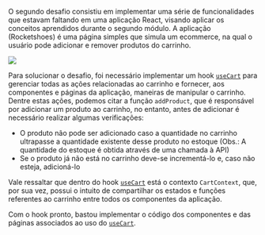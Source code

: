 O segundo desafio consistiu em implementar uma série de funcionalidades que estavam faltando em uma aplicação React, visando aplicar os conceitos aprendidos durante o segundo módulo. A aplicação (Rocketshoes) é uma página simples que simula um ecommerce, na qual o usuário pode adicionar e remover produtos do carrinho.

<img src=".github/assets/preview.gif" />

Para solucionar o desafio, foi necessário implementar um hook [```useCart```](src/hooks/useCart.tsx) para gerenciar todas as ações relacionadas ao carrinho e fornecer, aos componentes e páginas da aplicação, maneiras de manipular o carrinho. Dentre estas ações, podemos citar a função ```addProduct```, que é responsável por adicionar um produto ao carrinho, no entanto, antes de adicionar é necessário realizar algumas verificações:

- O produto não pode ser adicionado caso a quantidade no carrinho ultrapasse a quantidade existente desse produto no estoque (Obs.: A quantidade do estoque é obtida através de uma chamada à API)
- Se o produto já não está no carrinho deve-se incrementá-lo e, caso não esteja, adicioná-lo

Vale ressaltar que dentro do hook [```useCart```](src/hooks/useCart.tsx) está o contexto ```CartContext```, que, por sua vez, possui o intuito de compartilhar os estados e funções referentes ao carrinho entre todos os componentes da aplicação.

Com o hook pronto, bastou implementar o código dos componentes e das páginas associados ao uso do [```useCart```](src/hooks/useCart.tsx).


